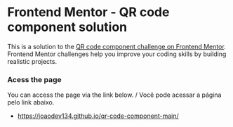 # Frontend Mentor - QR code component solution

This is a solution to the [QR code component challenge on Frontend Mentor](https://www.frontendmentor.io/challenges/qr-code-component-iux_sIO_H). Frontend Mentor challenges help you improve your coding skills by building realistic projects.

### Acess the page

You can access the page via the link below. / Você pode acessar a página pelo link abaixo.

- https://joaodev134.github.io/qr-code-component-main/
